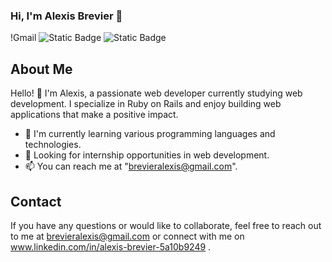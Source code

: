 ### Hi, I'm Alexis Brevier 👋
!Gmail
![Static Badge](https://img.shields.io/badge/:badgeContent?style=social&logo=linkedin&label=https%3A%2F%2Fwww.linkedin.com%2Fin%2Falexbrv-31devweb%2F)
![Static Badge](https://img.shields.io/badge/LinkedIn?logo=linkedin&color=%200077B5)





## About Me

Hello! 👋 I'm Alexis, a passionate web developer currently studying web development. I specialize in Ruby on Rails and enjoy building web applications that make a positive impact. 

- 🌱 I'm currently learning various programming languages and technologies.
- 💼 Looking for internship opportunities in web development.
- 📫 You can reach me at "brevieralexis@gmail.com".


## Contact

If you have any questions or would like to collaborate, feel free to reach out to me at brevieralexis@gmail.com or connect with me on www.linkedin.com/in/alexis-brevier-5a10b9249 .
